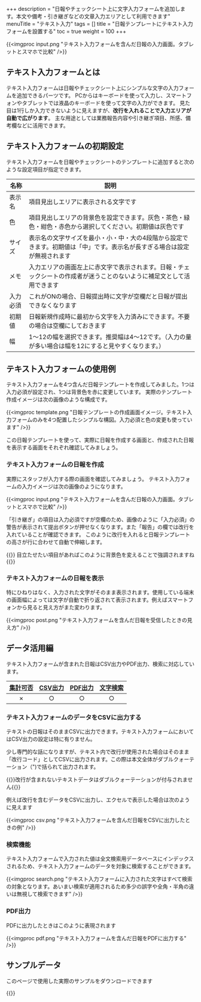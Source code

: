 +++
description = "日報やチェックシート上に文字入力フォームを追加します。本文や備考・引き継ぎなどの文章入力エリアとして利用できます"
menuTitle = "テキスト入力"
tags = []
title = "日報テンプレートにテキスト入力フォームを設置する"
toc = true
weight = 100
+++

{{<imgproc input.png "テキスト入力フォームを含んだ日報の入力画面。タブレットとスマホで比較" />}}

## テキスト入力フォームとは

テキスト入力フォームは日報やチェックシート上にシンプルな文字の入力フォームを追加できるパーツです。
PCからはキーボードを使って入力し、スマートフォンやタブレットでは液晶のキーボードを使って文字の入力ができます。
見た目は1行しか入力できないように見えますが、**改行を入れることで入力エリアが自動で広がります**。
主な用途としては業務報告内容や引き継ぎ項目、所感、備考欄などに活用できます。

## テキスト入力フォームの初期設定

テキスト入力フォームを日報やチェックシートのテンプレートに追加すると次のような設定項目が指定できます。

|名称|説明|
|---|---|
|表示名|項目見出しエリアに表示される文字です|
|色|項目見出しエリアの背景色を設定できます。灰色・茶色・緑色・紺色・赤色から選択してください。初期値は灰色です|
|サイズ|表示名の文字サイズを最小・小・中・大の4段階から設定できます。初期値は「中」です。表示名が長すぎる場合は設定が無視されます|
|メモ|入力エリアの画面左上に赤文字で表示されます。日報・チェックシートの作成者が迷うことのないように補足文として活用できます|
|入力必須|これがONの場合、日報提出時に文字が空欄だと日報が提出できなくなります|
|初期値|日報新規作成時に最初から文字を入力済みにできます。不要の場合は空欄にしておきます|
|幅|1〜12の幅を選択できます。推奨幅は4〜12です。（入力の量が多い場合は幅を12にすると見やすくなります。）|

## テキスト入力フォームの使用例

テキスト入力フォームを4つ含んだ日報テンプレートを作成してみました。1つは入力必須が設定され、1つは背景色を赤に変更しています。
実際のテンプレート作成イメージは次の画像のような構成です。

{{<imgproc template.png "日報テンプレートの作成画面イメージ。テキスト入力フォームのみを4つ配置したシンプルな構図。入力必須と色の変更も使っています" />}}

この日報テンプレートを使って、実際に日報を作成する画面と、作成された日報を表示する画面をそれぞれ確認してみましょう。

### テキスト入力フォームの日報を作成

実際にスタッフが入力する際の画面を確認してみましょう。
テキスト入力フォームの入力イメージは次の画像のようになります。

{{<imgproc input.png "テキスト入力フォームを含んだ日報の入力画面。タブレットとスマホで比較" />}}

「引き継ぎ」の項目は入力必須ですが空欄のため、画像のように「入力必須」の警告が表示されて提出ボタンが押せなくなります。また「報告」の欄では改行を入れていることが確認できます。
このように改行を入れると日報テンプレートの高さが行に合わせて自動で伸縮します。

{{<alice pos="right" icon="ok">}}
目立たせたい項目があればこのように背景色を変えることで強調されますね
{{</alice>}}

### テキスト入力フォームの日報を表示

特にひねりはなく、入力された文字がそのまま表示されます。使用している端末の画面幅によっては文字が自動で折り返されて表示されます。例えばスマートフォンから見ると見え方がまた変わります。

{{<imgproc post.png "テキスト入力フォームを含んだ日報を受信したときの見え方" />}}

## データ活用編

テキスト入力フォームが含まれた日報はCSV出力やPDF出力、検索に対応しています。

|[集計可否](/report/totalling/)|[CSV出力](/report/totalling/csv/)|[PDF出力](/report/read/pdf/)|[文字検索](/report/read/list/)|
|:---:|:---:|:---:|:---:|
|✗|○|○|○|

### テキスト入力フォームのデータをCSVに出力する

テキストの日報はそのままCSVに出力できます。テキスト入力フォームにおいてはCSV出力の設定は特に有りません。

少し専門的な話になりますが、テキスト内で改行が使用された場合はそのまま「改行コード」としてCSVに出力されます。この際は本文全体がダブルクォーテーション（")で括られて出力されます。

{{<alice pos="right" icon="ok">}}改行が含まれないテキストデータはダブルクォーテーションが付与されません{{</alice>}}

例えば改行を含むデータをCSVに出力し、エクセルで表示した場合は次のように見えます

{{<imgproc csv.png "テキスト入力フォームを含んだ日報をCSVに出力したときの例" />}}

### 検索機能

テキスト入力フォームで入力された値は全文検索用データベースにインデックスされるため、テキスト入力フォームのデータを対象に検索することができます。

{{<imgproc search.png "テキスト入力フォームに入力された文字はすべて検索の対象となります。あいまい検索が適用されるため多少の誤字や全角・半角の違いは無視して検索できます" />}}

### PDF出力

PDFに出力したときはこのように表現されます

{{<imgproc pdf.png "テキスト入力フォームを含んだ日報をPDFに出力する" />}}

## サンプルデータ

このページで使用した実際のサンプルをダウンロードできます

{{<attachments style="orange" />}}
